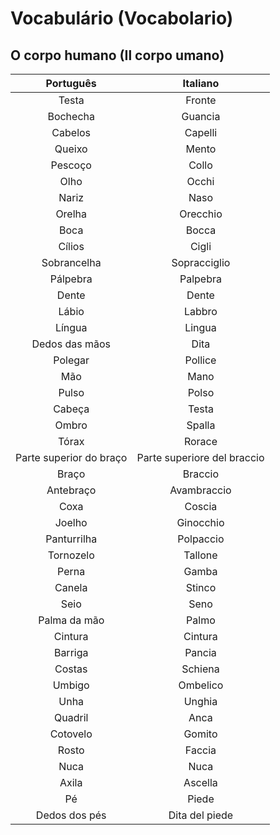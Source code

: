 # Vocabulário (Vocabolario)
## O corpo humano (Il corpo umano)


Português                  | Italiano
:------------------------: | :---------------:
Testa                      | Fronte
Bochecha                   | Guancia
Cabelos                    | Capelli
Queixo                     | Mento
Pescoço                    | Collo
Olho                       | Occhi
Nariz                      | Naso
Orelha                     | Orecchio
Boca                       | Bocca
Cílios                     | Cigli
Sobrancelha                | Sopracciglio
Pálpebra                   | Palpebra
Dente                      | Dente
Lábio                      | Labbro
Língua                     | Lingua
Dedos das mãos             | Dita 
Polegar                    | Pollice
Mão                        | Mano
Pulso                      | Polso
Cabeça                     | Testa
Ombro                      | Spalla
Tórax                      | Rorace
Parte superior do braço    | Parte superiore del braccio
Braço                      | Braccio
Antebraço                  | Avambraccio
Coxa                       | Coscia
Joelho                     | Ginocchio
Panturrilha                | Polpaccio
Tornozelo                  | Tallone
Perna                      | Gamba
Canela                     | Stinco
Seio                       | Seno
Palma da mão               | Palmo
Cintura                    | Cintura
Barriga                    | Pancia
Costas                     | Schiena
Umbigo                     | Ombelico
Unha                       | Unghia
Quadril                    | Anca
Cotovelo                   | Gomito
Rosto                      | Faccia
Nuca                       | Nuca
Axila                      | Ascella 
Pé                         | Piede
Dedos dos pés              | Dita del piede
